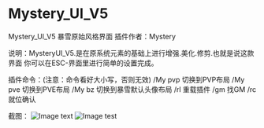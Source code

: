 # Mystery_UI_V5
Mystery_UI_V5 暴雪原始风格界面
插件作者：Mystery

说明：MysteryUI_V5.是在原系统元素的基础上进行增强.美化.修剪.也就是说这款界面
你可以在ESC-界面里进行简单的设置完成。

插件命令：(注意：命令看好大小写，否则无效)
/My pvp 切换到PVP布局
/My pve 切换到PVE布局
/My bz 切换到暴雪默认头像布局
/rl 重载插件
/gm 找GM
/rc 就位确认

截图：
![Image text](https://github.com/yoyo5117/Mystery_UI_V5/blob/master/Image-folder/1.jpg)
![Image test](https://github.com/yoyo5117/Mystery_UI_V5/blob/master/Image-folder/2.jpg)
